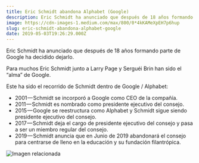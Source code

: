 ```yaml
---
title: Eric Schmidt abandona Alphabet (Google)
description: Eric Schmidt ha anunciado que después de 18 años formando parte de Google ha decidido dejarlo.
image: https://cdn-images-1.medium.com/max/800/0*4kKAMeXpEH7p6hup
slug: eric-schmidt-abandona-alphabet-google
date: 2019-05-03T19:26:29.000Z
---
```


Eric Schmidt ha anunciado que después de 18 años formando parte de Google ha decidido dejarlo.

Para muchos Eric Schmidt junto a Larry Page y Serguéi Brin han sido el “alma” de Google.

Este ha sido el recorrido de Schmidt dentro de Google / Alphabet:

- 2001 — Schmidt se incorporó a Google como CEO de la compañía.
- 2011 — Schmidt es nombrado como presidente ejecutivo del consejo.
- 2015 — Google se reestructura como Alphabet y Schmidt sigue siendo presidente ejecutivo del consejo.
- 2017 — Schmidt deja el cargo de presidente ejecutivo del consejo y pasa a ser un miembro regular del consejo.
- 2019 — Schmidt anuncia que en Junio de 2019 abandonará el consejo para centrarse de lleno en la educación y su fundación filantrópica.

![Imagen relacionada](https://cdn-images-1.medium.com/max/800/0*4kKAMeXpEH7p6hup)
